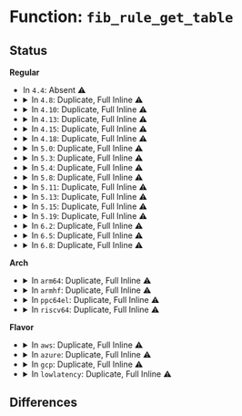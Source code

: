 # Function: <code>fib_rule_get_table</code>

## Status
<b>Regular</b>
<ul>
<li>
In <code>4.4</code>: Absent ⚠️
</li>
<li>
<details>
<summary>In <code>4.8</code>: Duplicate, Full Inline ⚠️</summary>

**Collision:** Static Duplication

**Inline:** Full

**Transformation:** False

**Instances:**

```
In net/ipv4/fib_rules.c (ffffffff8181488f)
Location: include/net/fib_rules.h:109
Inline: True
```
```
In net/ipv6/fib6_rules.c (ffffffff8186ddf3)
Location: include/net/fib_rules.h:109
Inline: True
Inline callers:
  - net/ipv6/fib6_rules.c:fib6_rule_action
```
</details>
</li>
<li>
<details>
<summary>In <code>4.10</code>: Duplicate, Full Inline ⚠️</summary>

**Collision:** Static Duplication

**Inline:** Full

**Transformation:** False

**Instances:**

```
In net/ipv4/fib_rules.c (ffffffff8184601f)
Location: include/net/fib_rules.h:116
Inline: True
```
```
In net/ipv6/fib6_rules.c (ffffffff818a0bd3)
Location: include/net/fib_rules.h:116
Inline: True
Inline callers:
  - net/ipv6/fib6_rules.c:fib6_rule_action
```
</details>
</li>
<li>
<details>
<summary>In <code>4.13</code>: Duplicate, Full Inline ⚠️</summary>

**Collision:** Static Duplication

**Inline:** Full

**Transformation:** False

**Instances:**

```
In net/ipv4/fib_rules.c (ffffffff81867bef)
Location: include/net/fib_rules.h:117
Inline: True
```
```
In net/ipv6/fib6_rules.c (ffffffff818c7243)
Location: include/net/fib_rules.h:117
Inline: True
Inline callers:
  - net/ipv6/fib6_rules.c:fib6_rule_action
```
</details>
</li>
<li>
<details>
<summary>In <code>4.15</code>: Duplicate, Full Inline ⚠️</summary>

**Collision:** Static Duplication

**Inline:** Full

**Transformation:** False

**Instances:**

```
In net/ipv4/fib_rules.c (ffffffff818e7cef)
Location: include/net/fib_rules.h:125
Inline: True
```
```
In net/ipv6/fib6_rules.c (ffffffff8194a763)
Location: include/net/fib_rules.h:125
Inline: True
Inline callers:
  - net/ipv6/fib6_rules.c:fib6_rule_action
```
</details>
</li>
<li>
<details>
<summary>In <code>4.18</code>: Duplicate, Full Inline ⚠️</summary>

**Collision:** Static Duplication

**Inline:** Full

**Transformation:** False

**Instances:**

```
In net/ipv4/fib_rules.c (ffffffff8193e914)
Location: include/net/fib_rules.h:135
Inline: True
```
```
In net/ipv6/fib6_rules.c (ffffffff819a3a71)
Location: include/net/fib_rules.h:135
Inline: True
Inline callers:
  - net/ipv6/fib6_rules.c:fib6_rule_action
  - net/ipv6/fib6_rules.c:fib6_rule_action
```
</details>
</li>
<li>
<details>
<summary>In <code>5.0</code>: Duplicate, Full Inline ⚠️</summary>

**Collision:** Static Duplication

**Inline:** Full

**Transformation:** False

**Instances:**

```
In net/ipv4/fib_rules.c (ffffffff8196e7c4)
Location: include/net/fib_rules.h:135
Inline: True
```
```
In net/ipv6/ip6mr.c (ffffffff819d2ce2)
Location: include/net/fib_rules.h:135
Inline: True
Inline callers:
  - net/ipv6/ip6mr.c:ip6mr_rule_action
```
```
In net/ipv6/fib6_rules.c (ffffffff819da391)
Location: include/net/fib_rules.h:135
Inline: True
Inline callers:
  - net/ipv6/fib6_rules.c:fib6_rule_action
  - net/ipv6/fib6_rules.c:fib6_rule_action
```
</details>
</li>
<li>
<details>
<summary>In <code>5.3</code>: Duplicate, Full Inline ⚠️</summary>

**Collision:** Static Duplication

**Inline:** Full

**Transformation:** False

**Instances:**

```
In net/ipv4/fib_rules.c (ffffffff819d7fcc)
Location: include/net/fib_rules.h:136
Inline: True
```
```
In net/ipv6/ip6mr.c (ffffffff81a41b54)
Location: include/net/fib_rules.h:136
Inline: True
Inline callers:
  - net/ipv6/ip6mr.c:ip6mr_rule_action
```
```
In net/ipv6/fib6_rules.c (ffffffff81a48f62)
Location: include/net/fib_rules.h:136
Inline: True
Inline callers:
  - net/ipv6/fib6_rules.c:fib6_rule_action
  - net/ipv6/fib6_rules.c:fib6_rule_action
```
</details>
</li>
<li>
<details>
<summary>In <code>5.4</code>: Duplicate, Full Inline ⚠️</summary>

**Collision:** Static Duplication

**Inline:** Full

**Transformation:** False

**Instances:**

```
In net/ipv4/fib_rules.c (ffffffff81a0eabc)
Location: include/net/fib_rules.h:137
Inline: True
```
```
In net/ipv4/ipmr.c (ffffffff81a0ee74)
Location: include/net/fib_rules.h:137
Inline: True
Inline callers:
  - net/ipv4/ipmr.c:ipmr_rule_action
```
```
In net/ipv6/ip6mr.c (ffffffff81a787b4)
Location: include/net/fib_rules.h:137
Inline: True
Inline callers:
  - net/ipv6/ip6mr.c:ip6mr_rule_action
```
```
In net/ipv6/fib6_rules.c (ffffffff81a7fb52)
Location: include/net/fib_rules.h:137
Inline: True
Inline callers:
  - net/ipv6/fib6_rules.c:fib6_rule_action
  - net/ipv6/fib6_rules.c:fib6_rule_action
```
</details>
</li>
<li>
<details>
<summary>In <code>5.8</code>: Duplicate, Full Inline ⚠️</summary>

**Collision:** Static Duplication

**Inline:** Full

**Transformation:** False

**Instances:**

```
In net/ipv4/fib_rules.c (ffffffff81aff745)
Location: include/net/fib_rules.h:137
Inline: True
```
```
In net/ipv4/ipmr.c (ffffffff81affe3d)
Location: include/net/fib_rules.h:137
Inline: True
Inline callers:
  - net/ipv4/ipmr.c:ipmr_rule_action
```
```
In net/ipv6/ip6mr.c (ffffffff81b7315d)
Location: include/net/fib_rules.h:137
Inline: True
Inline callers:
  - net/ipv6/ip6mr.c:ip6mr_rule_action
```
```
In net/ipv6/fib6_rules.c (ffffffff81b7aa52)
Location: include/net/fib_rules.h:137
Inline: True
Inline callers:
  - net/ipv6/fib6_rules.c:fib6_rule_action
  - net/ipv6/fib6_rules.c:fib6_rule_action
```
</details>
</li>
<li>
<details>
<summary>In <code>5.11</code>: Duplicate, Full Inline ⚠️</summary>

**Collision:** Static Duplication

**Inline:** Full

**Transformation:** False

**Instances:**

```
In net/ipv4/fib_rules.c (ffffffff81b0d6f9)
Location: include/net/fib_rules.h:138
Inline: True
```
```
In net/ipv4/ipmr.c (ffffffff81b0de7d)
Location: include/net/fib_rules.h:138
Inline: True
Inline callers:
  - net/ipv4/ipmr.c:ipmr_rule_action
```
```
In net/ipv6/ip6mr.c (ffffffff81b81e8d)
Location: include/net/fib_rules.h:138
Inline: True
Inline callers:
  - net/ipv6/ip6mr.c:ip6mr_rule_action
```
```
In net/ipv6/fib6_rules.c (ffffffff81b899af)
Location: include/net/fib_rules.h:138
Inline: True
Inline callers:
  - net/ipv6/fib6_rules.c:fib6_rule_action
  - net/ipv6/fib6_rules.c:fib6_rule_action
```
</details>
</li>
<li>
<details>
<summary>In <code>5.13</code>: Duplicate, Full Inline ⚠️</summary>

**Collision:** Static Duplication

**Inline:** Full

**Transformation:** False

**Instances:**

```
In net/ipv4/fib_rules.c (ffffffff81afb4d0)
Location: include/net/fib_rules.h:138
Inline: True
```
```
In net/ipv4/ipmr.c (ffffffff81afbc7d)
Location: include/net/fib_rules.h:138
Inline: True
Inline callers:
  - net/ipv4/ipmr.c:ipmr_rule_action
```
```
In net/ipv6/ip6mr.c (ffffffff81b70aad)
Location: include/net/fib_rules.h:138
Inline: True
Inline callers:
  - net/ipv6/ip6mr.c:ip6mr_rule_action
```
```
In net/ipv6/fib6_rules.c (ffffffff81b78809)
Location: include/net/fib_rules.h:138
Inline: True
Inline callers:
  - net/ipv6/fib6_rules.c:fib6_rule_action
  - net/ipv6/fib6_rules.c:fib6_rule_action
```
</details>
</li>
<li>
<details>
<summary>In <code>5.15</code>: Duplicate, Full Inline ⚠️</summary>

**Collision:** Static Duplication

**Inline:** Full

**Transformation:** False

**Instances:**

```
In net/ipv4/fib_rules.c (ffffffff81bbc910)
Location: include/net/fib_rules.h:138
Inline: True
```
```
In net/ipv4/ipmr.c (ffffffff81bbd11d)
Location: include/net/fib_rules.h:138
Inline: True
Inline callers:
  - net/ipv4/ipmr.c:ipmr_rule_action
```
```
In net/ipv6/ip6mr.c (ffffffff81c3ae0d)
Location: include/net/fib_rules.h:138
Inline: True
Inline callers:
  - net/ipv6/ip6mr.c:ip6mr_rule_action
```
```
In net/ipv6/fib6_rules.c (ffffffff81c43349)
Location: include/net/fib_rules.h:138
Inline: True
Inline callers:
  - net/ipv6/fib6_rules.c:fib6_rule_action
  - net/ipv6/fib6_rules.c:fib6_rule_action
```
</details>
</li>
<li>
<details>
<summary>In <code>5.19</code>: Duplicate, Full Inline ⚠️</summary>

**Collision:** Static Duplication

**Inline:** Full

**Transformation:** False

**Instances:**

```
In net/ipv4/fib_rules.c (ffffffff81d50ef4)
Location: include/net/fib_rules.h:117
Inline: True
```
```
In net/ipv4/ipmr.c (ffffffff81d517ec)
Location: include/net/fib_rules.h:117
Inline: True
Inline callers:
  - net/ipv4/ipmr.c:ipmr_rule_action
```
```
In net/ipv6/ip6mr.c (ffffffff81dd8d5c)
Location: include/net/fib_rules.h:117
Inline: True
Inline callers:
  - net/ipv6/ip6mr.c:ip6mr_rule_action
```
```
In net/ipv6/fib6_rules.c (ffffffff81de20df)
Location: include/net/fib_rules.h:117
Inline: True
Inline callers:
  - net/ipv6/fib6_rules.c:fib6_rule_action
  - net/ipv6/fib6_rules.c:fib6_rule_action
```
</details>
</li>
<li>
<details>
<summary>In <code>6.2</code>: Duplicate, Full Inline ⚠️</summary>

**Collision:** Static Duplication

**Inline:** Full

**Transformation:** False

**Instances:**

```
In net/ipv4/fib_rules.c (ffffffff81f1ad14)
Location: include/net/fib_rules.h:117
Inline: True
```
```
In net/ipv4/ipmr.c (ffffffff81f1b6cc)
Location: include/net/fib_rules.h:117
Inline: True
Inline callers:
  - net/ipv4/ipmr.c:ipmr_rule_action
```
```
In net/ipv6/ip6mr.c (ffffffff81faa81c)
Location: include/net/fib_rules.h:117
Inline: True
Inline callers:
  - net/ipv6/ip6mr.c:ip6mr_rule_action
```
```
In net/ipv6/fib6_rules.c (ffffffff81fb460f)
Location: include/net/fib_rules.h:117
Inline: True
Inline callers:
  - net/ipv6/fib6_rules.c:fib6_rule_action
  - net/ipv6/fib6_rules.c:fib6_rule_action
```
</details>
</li>
<li>
<details>
<summary>In <code>6.5</code>: Duplicate, Full Inline ⚠️</summary>

**Collision:** Static Duplication

**Inline:** Full

**Transformation:** False

**Instances:**

```
In net/ipv4/fib_rules.c (ffffffff81f7a980)
Location: include/net/fib_rules.h:117
Inline: True
```
```
In net/ipv4/ipmr.c (ffffffff81f7b19b)
Location: include/net/fib_rules.h:117
Inline: True
Inline callers:
  - net/ipv4/ipmr.c:ipmr_rule_action
```
```
In net/ipv6/ip6mr.c (ffffffff8200afbb)
Location: include/net/fib_rules.h:117
Inline: True
Inline callers:
  - net/ipv6/ip6mr.c:ip6mr_rule_action
```
```
In net/ipv6/fib6_rules.c (ffffffff82014d92)
Location: include/net/fib_rules.h:117
Inline: True
Inline callers:
  - net/ipv6/fib6_rules.c:fib6_rule_action
  - net/ipv6/fib6_rules.c:fib6_rule_action
```
</details>
</li>
<li>
<details>
<summary>In <code>6.8</code>: Duplicate, Full Inline ⚠️</summary>

**Collision:** Static Duplication

**Inline:** Full

**Transformation:** False

**Instances:**

```
In net/ipv4/fib_rules.c (ffffffff82041080)
Location: include/net/fib_rules.h:117
Inline: True
```
```
In net/ipv4/ipmr.c (ffffffff8204188b)
Location: include/net/fib_rules.h:117
Inline: True
Inline callers:
  - net/ipv4/ipmr.c:ipmr_rule_action
```
```
In net/ipv6/ip6mr.c (ffffffff820d9fbb)
Location: include/net/fib_rules.h:117
Inline: True
Inline callers:
  - net/ipv6/ip6mr.c:ip6mr_rule_action
```
```
In net/ipv6/fib6_rules.c (ffffffff820e3ed2)
Location: include/net/fib_rules.h:117
Inline: True
Inline callers:
  - net/ipv6/fib6_rules.c:fib6_rule_action
  - net/ipv6/fib6_rules.c:fib6_rule_action
```
</details>
</li>
</ul>
<b>Arch</b>
<ul>
<li>
<details>
<summary>In <code>arm64</code>: Duplicate, Full Inline ⚠️</summary>

**Collision:** Static Duplication

**Inline:** Full

**Transformation:** False

**Instances:**

```
In net/ipv4/fib_rules.c (ffff800010cc8828)
Location: include/net/fib_rules.h:137
Inline: True
```
```
In net/ipv4/ipmr.c (ffff800010cc8cf0)
Location: include/net/fib_rules.h:137
Inline: True
Inline callers:
  - net/ipv4/ipmr.c:ipmr_rule_action
```
```
In net/ipv6/ip6mr.c (ffff800010d41e50)
Location: include/net/fib_rules.h:137
Inline: True
Inline callers:
  - net/ipv6/ip6mr.c:ip6mr_rule_action
```
```
In net/ipv6/fib6_rules.c (ffff800010d4b1cc)
Location: include/net/fib_rules.h:137
Inline: True
Inline callers:
  - net/ipv6/fib6_rules.c:fib6_rule_action
  - net/ipv6/fib6_rules.c:fib6_rule_action
```
</details>
</li>
<li>
<details>
<summary>In <code>armhf</code>: Duplicate, Full Inline ⚠️</summary>

**Collision:** Static Duplication

**Inline:** Full

**Transformation:** False

**Instances:**

```
In net/ipv4/fib_rules.c (c0dd3ca4)
Location: include/net/fib_rules.h:137
Inline: True
```
```
In net/ipv4/ipmr.c (c0dd4128)
Location: include/net/fib_rules.h:137
Inline: True
Inline callers:
  - net/ipv4/ipmr.c:ipmr_rule_action
```
```
In net/ipv6/ip6mr.c (c0e4478c)
Location: include/net/fib_rules.h:137
Inline: True
Inline callers:
  - net/ipv6/ip6mr.c:ip6mr_rule_action
```
```
In net/ipv6/fib6_rules.c (c0e4c528)
Location: include/net/fib_rules.h:137
Inline: True
Inline callers:
  - net/ipv6/fib6_rules.c:fib6_rule_action
  - net/ipv6/fib6_rules.c:fib6_rule_action
```
</details>
</li>
<li>
<details>
<summary>In <code>ppc64el</code>: Duplicate, Full Inline ⚠️</summary>

**Collision:** Static Duplication

**Inline:** Full

**Transformation:** False

**Instances:**

```
In net/ipv4/fib_rules.c (c000000000de5c64)
Location: include/net/fib_rules.h:137
Inline: True
```
```
In net/ipv4/ipmr.c (c000000000de6248)
Location: include/net/fib_rules.h:137
Inline: True
Inline callers:
  - net/ipv4/ipmr.c:ipmr_rule_action
```
```
In net/ipv6/ip6mr.c (c000000000e76c08)
Location: include/net/fib_rules.h:137
Inline: True
Inline callers:
  - net/ipv6/ip6mr.c:ip6mr_rule_action
```
```
In net/ipv6/fib6_rules.c (c000000000e81570)
Location: include/net/fib_rules.h:137
Inline: True
Inline callers:
  - net/ipv6/fib6_rules.c:fib6_rule_action
  - net/ipv6/fib6_rules.c:fib6_rule_action
```
</details>
</li>
<li>
<details>
<summary>In <code>riscv64</code>: Duplicate, Full Inline ⚠️</summary>

**Collision:** Static Duplication

**Inline:** Full

**Transformation:** False

**Instances:**

```
In net/ipv4/fib_rules.c (ffffffe00081cad4)
Location: include/net/fib_rules.h:137
Inline: True
```
```
In net/ipv4/ipmr.c (ffffffe00081cf64)
Location: include/net/fib_rules.h:137
Inline: True
Inline callers:
  - net/ipv4/ipmr.c:ipmr_rule_action
```
```
In net/ipv6/ip6mr.c (ffffffe00087d4bc)
Location: include/net/fib_rules.h:137
Inline: True
Inline callers:
  - net/ipv6/ip6mr.c:ip6mr_rule_action
```
```
In net/ipv6/fib6_rules.c (ffffffe000884230)
Location: include/net/fib_rules.h:137
Inline: True
Inline callers:
  - net/ipv6/fib6_rules.c:fib6_rule_action
  - net/ipv6/fib6_rules.c:fib6_rule_action
```
</details>
</li>
</ul>
<b>Flavor</b>
<ul>
<li>
<details>
<summary>In <code>aws</code>: Duplicate, Full Inline ⚠️</summary>

**Collision:** Static Duplication

**Inline:** Full

**Transformation:** False

**Instances:**

```
In net/ipv4/fib_rules.c (ffffffff819ae85c)
Location: include/net/fib_rules.h:137
Inline: True
```
```
In net/ipv6/ip6mr.c (ffffffff81a17e44)
Location: include/net/fib_rules.h:137
Inline: True
Inline callers:
  - net/ipv6/ip6mr.c:ip6mr_rule_action
```
```
In net/ipv6/fib6_rules.c (ffffffff81a1f1e2)
Location: include/net/fib_rules.h:137
Inline: True
Inline callers:
  - net/ipv6/fib6_rules.c:fib6_rule_action
  - net/ipv6/fib6_rules.c:fib6_rule_action
```
</details>
</li>
<li>
<details>
<summary>In <code>azure</code>: Duplicate, Full Inline ⚠️</summary>

**Collision:** Static Duplication

**Inline:** Full

**Transformation:** False

**Instances:**

```
In net/ipv4/fib_rules.c (ffffffff8196ae8c)
Location: include/net/fib_rules.h:137
Inline: True
```
```
In net/ipv6/ip6mr.c (ffffffff819d4c04)
Location: include/net/fib_rules.h:137
Inline: True
Inline callers:
  - net/ipv6/ip6mr.c:ip6mr_rule_action
```
```
In net/ipv6/fib6_rules.c (ffffffff819dbfa2)
Location: include/net/fib_rules.h:137
Inline: True
Inline callers:
  - net/ipv6/fib6_rules.c:fib6_rule_action
  - net/ipv6/fib6_rules.c:fib6_rule_action
```
</details>
</li>
<li>
<details>
<summary>In <code>gcp</code>: Duplicate, Full Inline ⚠️</summary>

**Collision:** Static Duplication

**Inline:** Full

**Transformation:** False

**Instances:**

```
In net/ipv4/fib_rules.c (ffffffff81a190fc)
Location: include/net/fib_rules.h:137
Inline: True
```
```
In net/ipv6/ip6mr.c (ffffffff81a828c4)
Location: include/net/fib_rules.h:137
Inline: True
Inline callers:
  - net/ipv6/ip6mr.c:ip6mr_rule_action
```
```
In net/ipv6/fib6_rules.c (ffffffff81a89c62)
Location: include/net/fib_rules.h:137
Inline: True
Inline callers:
  - net/ipv6/fib6_rules.c:fib6_rule_action
  - net/ipv6/fib6_rules.c:fib6_rule_action
```
</details>
</li>
<li>
<details>
<summary>In <code>lowlatency</code>: Duplicate, Full Inline ⚠️</summary>

**Collision:** Static Duplication

**Inline:** Full

**Transformation:** False

**Instances:**

```
In net/ipv4/fib_rules.c (ffffffff81a23b8a)
Location: include/net/fib_rules.h:137
Inline: True
```
```
In net/ipv4/ipmr.c (ffffffff81a23f14)
Location: include/net/fib_rules.h:137
Inline: True
Inline callers:
  - net/ipv4/ipmr.c:ipmr_rule_action
```
```
In net/ipv6/ip6mr.c (ffffffff81a8f194)
Location: include/net/fib_rules.h:137
Inline: True
Inline callers:
  - net/ipv6/ip6mr.c:ip6mr_rule_action
```
```
In net/ipv6/fib6_rules.c (ffffffff81a968c2)
Location: include/net/fib_rules.h:137
Inline: True
Inline callers:
  - net/ipv6/fib6_rules.c:fib6_rule_action
  - net/ipv6/fib6_rules.c:fib6_rule_action
```
</details>
</li>
</ul>

## Differences
